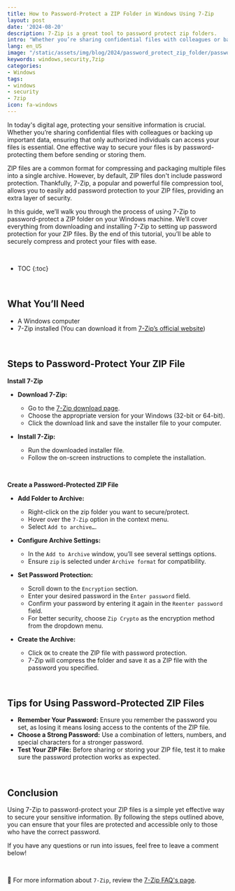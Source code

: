 ```yaml
---
title: How to Password-Protect a ZIP Folder in Windows Using 7-Zip
layout: post
date: '2024-08-20'
description: 7-Zip is a great tool to password protect zip folders.
intro: "Whether you’re sharing confidential files with colleagues or backing up important data, ensuring that only authorized individuals can access your files is essential." 
lang: en_US
image: "/static/assets/img/blog/2024/password_protect_zip_folder/password_protect_zip_folder.jpg"
keywords: windows,security,7zip
categories:
- Windows
tags:
- windows
- security
- 7zip
icon: fa-windows
---
```


In today's digital age, protecting your sensitive information is crucial. Whether you’re sharing confidential files with colleagues or backing up important data, ensuring that only authorized individuals can access your files is essential. One effective way to secure your files is by password-protecting them before sending or storing them. 

ZIP files are a common format for compressing and packaging multiple files into a single archive. However, by default, ZIP files don't include password protection. Thankfully, 7-Zip, a popular and powerful file compression tool, allows you to easily add password protection to your ZIP files, providing an extra layer of security.

In this guide, we’ll walk you through the process of using 7-Zip to password-protect a ZIP folder on your Windows machine. We’ll cover everything from downloading and installing 7-Zip to setting up password protection for your ZIP files. By the end of this tutorial, you’ll be able to securely compress and protect your files with ease.


<br>

* TOC 
{:toc}

<br>


## What You’ll Need

- A Windows computer
- 7-Zip installed (You can download it from [7-Zip’s official website](https://www.7-zip.org/))

<br>

## Steps to Password-Protect Your ZIP File

**Install 7-Zip**

- **Download 7-Zip:**
  - Go to the [7-Zip download page](https://www.7-zip.org/).
  - Choose the appropriate version for your Windows (32-bit or 64-bit).
  - Click the download link and save the installer file to your computer.

- **Install 7-Zip:**
  - Run the downloaded installer file.
  - Follow the on-screen instructions to complete the installation.

<br>

**Create a Password-Protected ZIP File**

- **Add Folder to Archive:**
  - Right-click on the zip folder you want to secure/protect.
  - Hover over the `7-Zip` option in the context menu.
  - Select `Add to archive…`.

- **Configure Archive Settings:**
  - In the `Add to Archive` window, you’ll see several settings options.
  - Ensure `zip` is selected under `Archive format` for compatibility.

- **Set Password Protection:**
  - Scroll down to the `Encryption` section.
  - Enter your desired password in the `Enter password` field.
  - Confirm your password by entering it again in the `Reenter password` field.
  - For better security, choose `Zip Crypto` as the encryption method from the dropdown menu.

- **Create the Archive:**
  - Click `OK` to create the ZIP file with password protection.
  - 7-Zip will compress the folder and save it as a ZIP file with the password you specified.

<br>

## Tips for Using Password-Protected ZIP Files

- **Remember Your Password:** Ensure you remember the password you set, as losing it means losing access to the contents of the ZIP file.
- **Choose a Strong Password:** Use a combination of letters, numbers, and special characters for a stronger password.
- **Test Your ZIP File:** Before sharing or storing your ZIP file, test it to make sure the password protection works as expected.

<br>

## Conclusion

Using 7-Zip to password-protect your ZIP files is a simple yet effective way to secure your sensitive information. By following the steps outlined above, you can ensure that your files are protected and accessible only to those who have the correct password.

If you have any questions or run into issues, feel free to leave a comment below!


<br>

📝 For more information about `7-Zip`, review the [7-Zip FAQ's page](https://www.7-zip.org/faq.html).
